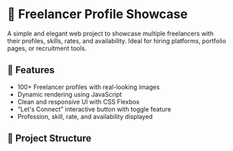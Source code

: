 # 💼 Freelancer Profile Showcase

A simple and elegant web project to showcase multiple freelancers with their profiles, skills, rates, and availability. Ideal for hiring platforms, portfolio pages, or recruitment tools.

## 🚀 Features

- 100+ Freelancer profiles with real-looking images
- Dynamic rendering using JavaScript
- Clean and responsive UI with CSS Flexbox
- "Let's Connect" interactive button with toggle feature
- Profession, skill, rate, and availability displayed

## 📁 Project Structure

